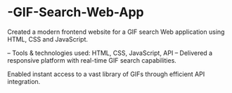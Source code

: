 # -GIF-Search-Web-App

Created a modern frontend website for a GIF search Web application using HTML, CSS and JavaScript.

 – Tools &amp; technologies used: HTML, CSS, JavaScript, API
 – Delivered a responsive platform with real-time GIF search capabilities.  
 
 Enabled instant access to a vast library of GIFs through efficient API integration.
